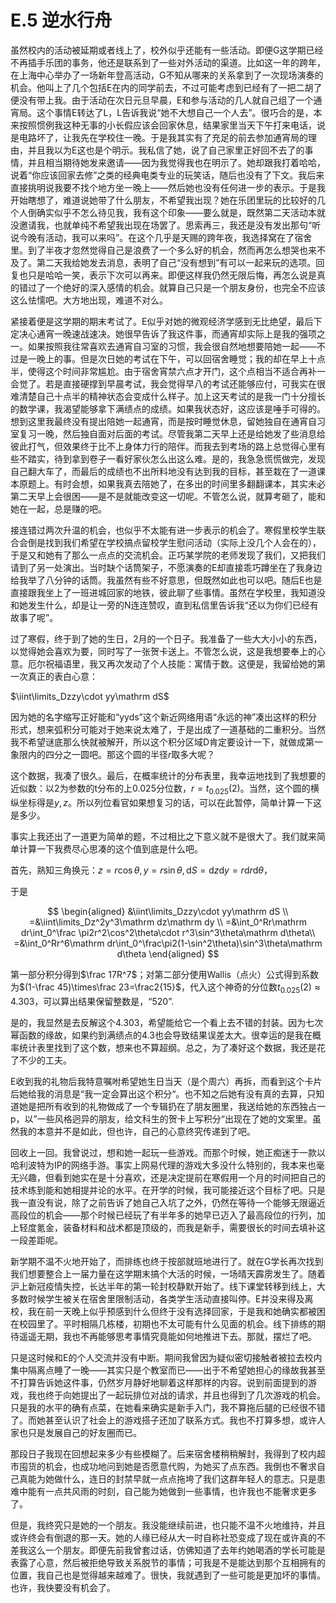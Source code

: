 # E.5 逆水行舟

虽然校内的活动被延期或者线上了，校外似乎还能有一些活动。即便G这学期已经不再插手乐团的事务，他还是联系到了一些对外活动的渠道。比如这一年的跨年，在上海中心举办了一场新年登高活动，G不知从哪来的关系拿到了一次现场演奏的机会。他叫上了几个包括E在内的同学前去，不过可能考虑到已经有了一把二胡了便没有带上我。由于活动在次日元旦早晨，E和参与活动的几人就自己组了一个通宵局。这个事情E转达了L，L告诉我说“她不大想自己一个人去”。很巧合的是，本来按照惯例我这种无事的小长假应该会回家休息，结果家里当天下午打来电话，说是电路坏了，让我先在学校住一晚。于是我其实有了充足的前去参加通宵局的理由，并且我以为E这也是个明示。我私信了她，说了自己家里正好回不去了的事情，并且相当期待她发来邀请——因为我觉得我也在明示了。她却跟我打着哈哈，说着“你应该回家去修”之类的经典电类专业的玩笑话，随后也没有了下文。我后来直接挑明说我要不找个地方坐一晚上——然后她也没有任何进一步的表示。于是我开始瞎想了，难道说她带了什么朋友，不希望我出现？她在乐团里玩的比较好的几个人倒确实似乎不怎么待见我，我有这个印象——要么就是，既然第二天活动本就没邀请我，也就单纯不希望我出现在场罢了。思索再三，我还是没有发出那句“听说今晚有活动，我可以来吗”。在这个几乎是天赐的跨年夜，我选择窝在了宿舍里。到了半夜才忽然觉得自己是浪费了一个多么好的机会，然而再怎么想哭也来不及了。第二天我给她发去消息，表明了自己“没有想到”有可以一起来玩的选项。回复也只是哈哈一笑，表示下次可以再来。即便这样我仍然无限后悔，再怎么说是真的错过了一个绝好的深入感情的机会。就算自己只是一个朋友身份，也完全不应该这么怯懦吧。大方地出现，难道不对么。

紧接着便是这学期的期末考试了。E似乎对她的微观经济学感到无比绝望，最后下定决心通宵一晚速战速决。她很早告诉了我这件事，而通宵却实际上是我的强项之一。如果按照我往常喜欢去通宵自习室的习惯，我会很自然地想要陪她一起——不过是一晚上的事。但是次日她的考试在下午，可以回宿舍睡觉；我的却在早上十点半，使得这个时间非常尴尬。由于宿舍宵禁六点才开门，这个点相当不适合再补一会觉了。若是直接硬撑到早晨考试，我会觉得早八的考试还能够应付，可我实在很难清楚自己十点半的精神状态会变成什么样子。加上这天考试的是我一门十分擅长的数学课，我渴望能够拿下满绩点的成绩。如果我状态好，这应该是唾手可得的。想到这里我最终没有提出陪她一起通宵，而是按时睡觉休息，留她独自在通宵自习室复习一晚，然后独自面对后面的考试。尽管我第二天早上还是给她发了些消息给彼此打气，但效果终于比不上身体力行的陪伴。而我去到考场的路上总觉得心里有些不踏实，待到拿到卷子一看好家伙怎么出这么难。是的，我急急慌慌做完，发现自己翻大车了，而最后的成绩也不出所料地没有达到我的目标，甚至栽在了一道课本原题上。有时会想，如果我真去陪她了，在多出的时间里多翻翻课本，其实未必第二天早上会很困——是不是就能改变这一切呢。不管怎么说，就算考砸了，能和她在一起，总是赚的吧。

接连错过两次升温的机会，也似乎不太能有进一步表示的机会了。寒假里校学生联合会倒是找到我们希望在学校搞点留校学生慰问活动（实际上没几个人会在的），于是又和她有了那么一点点的交流机会。正巧某学院的老师发现了我们，又把我们请到了另一处演出。当时缺个话筒架子，不愿演奏的E却直接乖巧蹲坐在了我身边给我举了八分钟的话筒。我虽然有些不好意思，但既然如此也可以吧。随后E也是直接跟我坐上了一班进城回家的地铁，彼此聊了些事情。虽然在学校里，我知道没和她发生什么，却是让一旁的N连连赞叹，直到私信里告诉我“还以为你们已经有故事了呢”。

过了寒假，终于到了她的生日，2月的一个日子。我准备了一些大大小小的东西，以觉得她会喜欢为要，同时写了一张贺卡送上。不管怎么说，这是我想要奉上的心意。厄尔祝福语里，我又再次发动了个人技能：寓情于数。这便是，我留给她的第一次真正的表白心意：

$\iint\limits_Dzzy\cdot yy\mathrm dS$

因为她的名字缩写正好能和“yyds”这个新近网络用语“永远的神”凑出这样的积分形式，想来弧积分可能对于她来说太难了，于是出成了一道基础的二重积分。当然我不希望谜底那么快就被解开，所以这个积分区域D肯定要设计一下，就做成第一象限内的四分之一圆吧。那这个圆的半径$r$取多大呢？

这个数据，我凑了很久。最后，在概率统计的分布表里，我幸运地找到了我想要的近似数：以2为参数的t分布的上0.025分位数，$r=t_{0.025}(2)$。当然，这个圆的横纵坐标得是$y,z$。所以列位看官如果想复习的话，可以在此暂停，简单计算一下这是多少。

事实上我还出了一道更为简单的题，不过相比之下意义就不是很大了。我们就来简单计算一下我费尽心思凑的这个值到底是什么吧。

首先，熟知三角换元：$z=r\cos\theta,y=r\sin\theta, \mathrm dS=\mathrm dz\mathrm dy=r\mathrm dr\mathrm d\theta$，

于是

$$
\begin{aligned}
&\iint\limits_Dzzy\cdot yy\mathrm dS \\
=&\iint\limits_Dz^2y^3\mathrm dz\mathrm dy \\
=&\int_0^Rr\mathrm dr\int_0^\frac \pi2r^2\cos^2\theta\cdot r^3\sin^3\theta\mathrm d\theta\\
=&\int_0^Rr^6\mathrm dr\int_0^\frac\pi2(1-\sin^2\theta)\sin^3\theta\mathrm d\theta
\end{aligned}
$$

第一部分积分得到$\frac 17R^7$；对第二部分使用Wallis（点火）公式得到系数为$(1-\frac 45)\times\frac 23=\frac2{15}$，代入这个神奇的分位数$t_{0.025}(2)\approx4.303$，可以算出结果保留整数是，“520”.

是的，我显然是去反解这个4.303，希望能给它一个看上去不错的封装。因为七次幂函数的缘故，如果约到满绩点的4.3也会导致结果误差太大。很幸运的是我在概率统计表里找到了这个数，想来也不算超纲。总之，为了凑好这个数据，我还是花了不少的工夫。

E收到我的礼物后我特意嘱咐希望她生日当天（是个周六）再拆，而看到这个卡片后她给我的消息是“我一定会算出这个积分“。也不知之后她有没有真的去算，只知道她是把所有收到的礼物做成了一个专辑扔在了朋友圈里，我送给她的东西独占一p，以”一些风格迥异的朋友，给文科生的贺卡上写积分“出现在了她的文案里。虽然我的本意并不是如此，但也许，自己的心意终究传递到了吧。

回收上一回。我曾说过，想和她一起玩一些游戏。而那个时候，她正痴迷于一款以哈利波特为IP的网络手游。事实上网易代理的游戏大多没什么特别的，我本来也毫无兴趣，但看到她实在是十分喜欢，还是决定提前在寒假用一个月的时间把自己的技术练到能和她相提并论的水平。在开学的时候，我可能接近这个目标了吧。只是我一直没有说，除了之前告诉了她自己入坑了之外，仍然在等待一个能够无限逼近高段位的机会——那个时候已经玩了有半年多的她早已迈入了最高段位的行列，加上轻度氪金，装备材料和战术都是顶级的，而我是新手，需要很长的时间去填补这一段差距呢。

新学期不温不火地开始了，而排练也终于按部就班地进行了。就在G学长再次找到我们想要整合上一届力量在这学期末搞个大活的时候，一场晴天霹雳发生了。随着沪上新冠疫情失控，长达半年的第一轮封校静默开始了。线下课堂转移到线上，大多数时候学生被关在宿舍里限制活动，各类学生活动直接叫停。E并没来得及离校，我在前一天晚上似乎预感到什么但终于没有选择回家，于是我和她确实都被困在校园里了。平时相隔几栋楼，初期也不太可能有什么见面的机会。线下排练的期待遥遥无期，我也不再能够思考事情究竟能如何地推进下去。那就，摆烂了吧。

只是这时候和E的个人交流并没有中断。期间我曾因为疑似密切接触者被拉去校内集中隔离点睡了一晚——其实只是个教室而已——出于不希望她担心的缘故我甚至不打算告诉她这件事，仍然岁月静好地聊着这样那样的内容。说到前面提到的游戏，我也终于向她提出了一起玩排位对战的请求，并且也得到了几次游戏的机会。只是我的水平的确有点菜，在她看来确实是新手入门，我不算拖后腿的已经很不错了。而她甚至认识了社会上的游戏搭子还加了联系方式。我也不打算多想，或许人家也只是发展自己的好友圈而已。

那段日子我现在回想起来多少有些模糊了。后来宿舍楼稍稍解封，我得到了校内超市囤货的机会，也成功地问到她是否愿意代购，为她买了点东西。我倒也不奢求自己真能为她做什么，连日的封禁早就一点点拖垮了我们这群年轻人的意志。只是患难中能有一点共风雨的时刻，自己能为她做到一些事情，也许我也不能奢求更多了。

但是，我终究只是她的一个朋友。我没能继续前进，也只能不温不火地维持，并且或许终会有倒退的那一天。她的人缘已经从大一时自称社恐变成了现在或许真的不差我这么一个朋友。即便先前我曾套过话，仿佛知道了去年约她喝酒的学长可能是表露了心意，然后被拒绝导致关系脱节的事情；可我是不是能达到那个互相拥有的位置，我自己也是觉得越来越难了。很快，我就遇到了一些可能是更加坏的事情。也许，我快要没有机会了。
